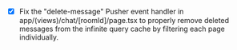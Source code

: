 - [x] Fix the "delete-message" Pusher event handler in app/(views)/chat/[roomId]/page.tsx to properly remove deleted messages from the infinite query cache by filtering each page individually.
